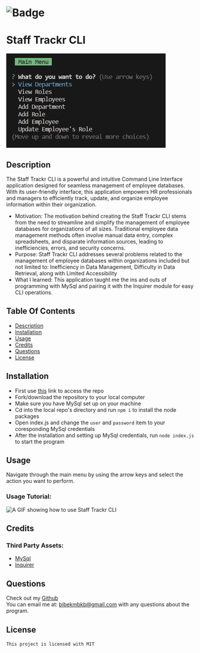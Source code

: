 
# ![Badge](https://img.shields.io/badge/License-MIT-brightgreen)
# Staff Trackr CLI

![Initial set of choices using the Staff Trackr CLI application](https://github.com/bibekmain/StaffTrackr-CLI/blob/main/assets/thumbnail.png?raw=true)
    
## Description
The Staff Trackr CLI is a powerful and intuitive Command Line Interface application designed for seamless management of employee databases. With its user-friendly interface, this application empowers HR professionals and managers to efficiently track, update, and organize employee information within their organization.

- Motivation: The motivation behind creating the Staff Trackr CLI stems from the need to streamline and simplify the management of employee databases for organizations of all sizes. Traditional employee data management methods often involve manual data entry, complex spreadsheets, and disparate information sources, leading to inefficiencies, errors, and security concerns.
- Purpose: Staff Trackr CLI addresses several problems related to the management of employee databases within organizations included but not limited to: Inefficiency in Data Management, Difficulty in Data Retrieval, along with Limited Accessibility
- What I learned: This application taught me the ins and outs of programming with MySql and pairing it with the Inquirer module for easy CLI operations.

## Table Of Contents
* [Description](#description)
* [Installation](#installation)
* [Usage](#usage)
* [Credits](#credits)  
* [Questions](#questions)
* [License](#license)

## Installation
- First use [this](https://github.com/bibekmain/StaffTrackr-CLI.git) link to access the repo
-  Fork/download the repository to your local computer
- Make sure you have MySql set up on your machine
-  Cd into the local repo's directory and run `npm i` to install the node packages
- Open index.js and change the `user` and `password` item to your coresponding MySql credentials
-  After the installation and setting up MySql credentials, run `node index.js` to start the program


## Usage
Navigate through the main menu by using the arrow keys and select the action you want to perform.  

### Usage Tutorial:  
![A GIF showing how to use Staff Trackr CLI](https://github.com/bibekmain/StaffTrackr-CLI/blob/main/assets/EmployeeTracker.gif?raw=true)

## Credits  


### Third Party Assets:
* [MySql](https://dev.mysql.com/doc/)
* [ Inquirer]( https://www.npmjs.com/package/inquirer)


## Questions
Check out my [Github](https://github.com/bibekmain)  
You can email me at: [bibekmbkb@gmail.com](bibekmbkb@gmail.com) with any questions about the program.

## License
    This project is licensed with MIT
